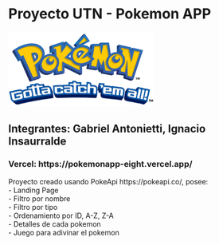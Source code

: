

# Proyecto UTN - Pokemon APP


<p align="left">
  <img height="150" src="./public/images/logo.png" />
</p>

<h2> Integrantes: Gabriel Antonietti, Ignacio Insaurralde </h2>

<h3> Vercel: https://pokemonapp-eight.vercel.app/  </h3>

<p>Proyecto creado usando PokeApi https://pokeapi.co/, posee: <br>
- Landing Page <br>
- Filtro por nombre <br>
- Filtro por tipo <br>
- Ordenamiento por ID, A-Z, Z-A <br>
- Detalles de cada pokemon <br>
- Juego para adivinar el pokemon
</p>